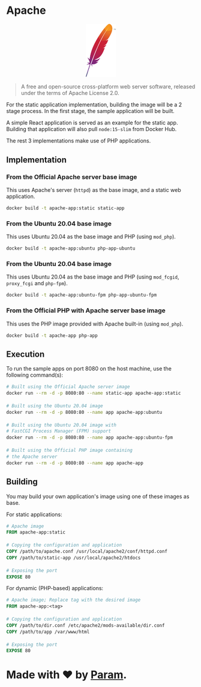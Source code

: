 # Apache
<p align='center'><img src='../../docs/apache.svg' width='80'></p>

> A free and open-source cross-platform web server
> software, released under the terms of Apache License 2.0.

For the static application implementation,
building the image will be a 2 stage process. In the
first stage, the sample application will be built.

A simple React application is served as an example for
the static app. Building
that application will also pull `node:15-slim` from Docker Hub.

The rest 3 implementations make use of PHP applications.

## Implementation
### From the Official Apache server base image
This uses Apache's server (`httpd`) as the base image,
and a static web application.

```bash
docker build -t apache-app:static static-app
```

### From the Ubuntu 20.04 base image
This uses Ubuntu 20.04 as the base image and
PHP (using `mod_php`).

```bash
docker build -t apache-app:ubuntu php-app-ubuntu
```

### From the Ubuntu 20.04 base image
This uses Ubuntu 20.04 as the base image and
PHP (using `mod_fcgid`, `proxy_fcgi` and `php-fpm`).

```bash
docker build -t apache-app:ubuntu-fpm php-app-ubuntu-fpm
```

### From the Official PHP with Apache server base image
This uses the PHP image provided with Apache
built-in (using `mod_php`).

```bash
docker build -t apache-app php-app
```

## Execution
To run the sample apps on port 8080 on the host machine,
use the following command(s):

```bash
# Built using the Official Apache server image
docker run --rm -d -p 8080:80 --name static-app apache-app:static

# Built using the Ubuntu 20.04 image
docker run --rm -d -p 8080:80 --name app apache-app:ubuntu

# Built using the Ubuntu 20.04 image with
# FastCGI Process Manager (FPM) support
docker run --rm -d -p 8080:80 --name app apache-app:ubuntu-fpm

# Built using the Official PHP image containing
# the Apache server
docker run --rm -d -p 8080:80 --name app apache-app
```

## Building
You may build your own application's
image using one of these images as base.

For static applications:
```Dockerfile
# Apache image
FROM apache-app:static

# Copying the configuration and application
COPY /path/to/apache.conf /usr/local/apache2/conf/httpd.conf
COPY /path/to/static-app /usr/local/apache2/htdocs

# Exposing the port
EXPOSE 80
```

For dynamic (PHP-based) applications:
```Dockerfile
# Apache image; Replace tag with the desired image
FROM apache-app:<tag>

# Copying the configuration and application
COPY /path/to/dir.conf /etc/apache2/mods-available/dir.conf
COPY /path/to/app /var/www/html

# Exposing the port
EXPOSE 80
```

# Made with ❤ by [Param](https://www.paramsid.com).